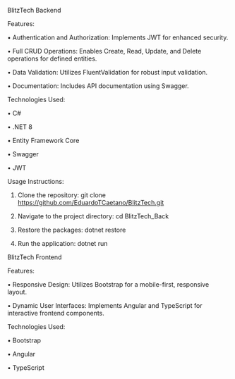 BlitzTech Backend

  Features:
  
•	Authentication and Authorization: Implements JWT for enhanced security.

•	Full CRUD Operations: Enables Create, Read, Update, and Delete operations for defined entities.

•	Data Validation: Utilizes FluentValidation for robust input validation.

•	Documentation: Includes API documentation using Swagger.

Technologies Used:

•	C#

•	.NET 8

•	Entity Framework Core

•	Swagger

•	JWT

Usage Instructions:
1.	Clone the repository: git clone https://github.com/EduardoTCaetano/BlitzTech.git
   
2.	Navigate to the project directory: cd BlitzTech_Back
   
3.	Restore the packages: dotnet restore
   
4.	Run the application: dotnet run
   
BlitzTech Frontend

  Features:
  
•	Responsive Design: Utilizes Bootstrap for a mobile-first, responsive layout.

•	Dynamic User Interfaces: Implements Angular and TypeScript for interactive frontend components.

Technologies Used:

•	Bootstrap

•	Angular

•	TypeScript
